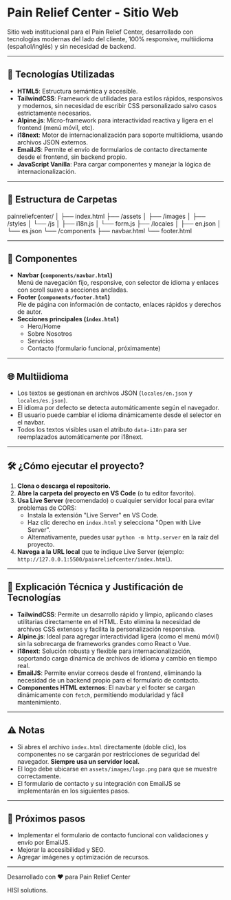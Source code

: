 # Pain Relief Center - Sitio Web

Sitio web institucional para el Pain Relief Center, desarrollado con tecnologías modernas del lado del cliente, 100% responsive, multiidioma (español/inglés) y sin necesidad de backend.

---

## 🚀 Tecnologías Utilizadas

- **HTML5**: Estructura semántica y accesible.
- **TailwindCSS**: Framework de utilidades para estilos rápidos, responsivos y modernos, sin necesidad de escribir CSS personalizado salvo casos estrictamente necesarios.
- **Alpine.js**: Micro-framework para interactividad reactiva y ligera en el frontend (menú móvil, etc).
- **i18next**: Motor de internacionalización para soporte multiidioma, usando archivos JSON externos.
- **EmailJS**: Permite el envío de formularios de contacto directamente desde el frontend, sin backend propio.
- **JavaScript Vanilla**: Para cargar componentes y manejar la lógica de internacionalización.

---

## 📁 Estructura de Carpetas

painreliefcenter/
│
├── index.html
├── /assets
│ ├── /images
│ ├── /styles
│ └── /js
│ ├── i18n.js
│ └── form.js
├── /locales
│ ├── en.json
│ └── es.json
└── /components
├── navbar.html
└── footer.html

---

## 🧩 Componentes

- **Navbar (`components/navbar.html`)**  
  Menú de navegación fijo, responsive, con selector de idioma y enlaces con scroll suave a secciones ancladas.
- **Footer (`components/footer.html`)**  
  Pie de página con información de contacto, enlaces rápidos y derechos de autor.
- **Secciones principales (`index.html`)**  
  - Hero/Home
  - Sobre Nosotros
  - Servicios
  - Contacto (formulario funcional, próximamente)

---

## 🌐 Multiidioma

- Los textos se gestionan en archivos JSON (`locales/en.json` y `locales/es.json`).
- El idioma por defecto se detecta automáticamente según el navegador.
- El usuario puede cambiar el idioma dinámicamente desde el selector en el navbar.
- Todos los textos visibles usan el atributo `data-i18n` para ser reemplazados automáticamente por i18next.

---

## 🛠️ ¿Cómo ejecutar el proyecto?

1. **Clona o descarga el repositorio.**
2. **Abre la carpeta del proyecto en VS Code** (o tu editor favorito).
3. **Usa Live Server** (recomendado) o cualquier servidor local para evitar problemas de CORS:
   - Instala la extensión "Live Server" en VS Code.
   - Haz clic derecho en `index.html` y selecciona "Open with Live Server".
   - Alternativamente, puedes usar `python -m http.server` en la raíz del proyecto.
4. **Navega a la URL local** que te indique Live Server (ejemplo: `http://127.0.0.1:5500/painreliefcenter/index.html`).

---

## 📝 Explicación Técnica y Justificación de Tecnologías

- **TailwindCSS**: Permite un desarrollo rápido y limpio, aplicando clases utilitarias directamente en el HTML. Esto elimina la necesidad de archivos CSS extensos y facilita la personalización responsiva.
- **Alpine.js**: Ideal para agregar interactividad ligera (como el menú móvil) sin la sobrecarga de frameworks grandes como React o Vue.
- **i18next**: Solución robusta y flexible para internacionalización, soportando carga dinámica de archivos de idioma y cambio en tiempo real.
- **EmailJS**: Permite enviar correos desde el frontend, eliminando la necesidad de un backend propio para el formulario de contacto.
- **Componentes HTML externos**: El navbar y el footer se cargan dinámicamente con `fetch`, permitiendo modularidad y fácil mantenimiento.

---

## ⚠️ Notas

- Si abres el archivo `index.html` directamente (doble clic), los componentes no se cargarán por restricciones de seguridad del navegador. **Siempre usa un servidor local.**
- El logo debe ubicarse en `assets/images/logo.png` para que se muestre correctamente.
- El formulario de contacto y su integración con EmailJS se implementarán en los siguientes pasos.

---

## 📌 Próximos pasos

- Implementar el formulario de contacto funcional con validaciones y envío por EmailJS.
- Mejorar la accesibilidad y SEO.
- Agregar imágenes y optimización de recursos.

---

Desarrollado con ❤️ para Pain Relief Center

HISI solutions.



